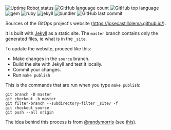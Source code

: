 ![Uptime Robot status](https://img.shields.io/uptimerobot/status/m785297761-3cb3eb53ca3a7966274012bc)
![GitHub language count](https://img.shields.io/github/languages/count/josecastillolema/josecastillolema.github.io)
![GitHub top language](https://img.shields.io/github/languages/top/josecastillolema/josecastillolema.github.io)
![gem](https://img.shields.io/badge/gem-3.1.2-blue)
![ruby](https://img.shields.io/badge/ruby-2.7-blue)
![jekyll](https://img.shields.io/badge/jekyll-3.8.7-blue)
![bundler](https://img.shields.io/badge/bundler-2.1.4-blue)
![GitHub last commit](https://img.shields.io/github/last-commit/josecastillolema/josecastillolema.github.io)


Sources of the GitOps project's website (https://josecastillolema.github.io/).

It is built with [Jekyll](http://jekyllrb.com/) as a static site.
The `master` branch contains only the generated files, ie what is in the `_site`.

To update the website, proceed like this:

* Make changes in the `source` branch.
* Build the site with Jekyll and test it locally.
* Commit your changes.
* Run `make publish`

This is the commands that are run when you type `make publish`:

```
git branch -D master
git checkout -b master
git filter-branch --subdirectory-filter _site/ -f
git checkout source
git push --all origin
```

The idea behind this process is from [@randymorris](https://github.com/randymorris)
(see [this](https://github.com/randymorris/randymorris.github.com/blob/source/README.md)).
